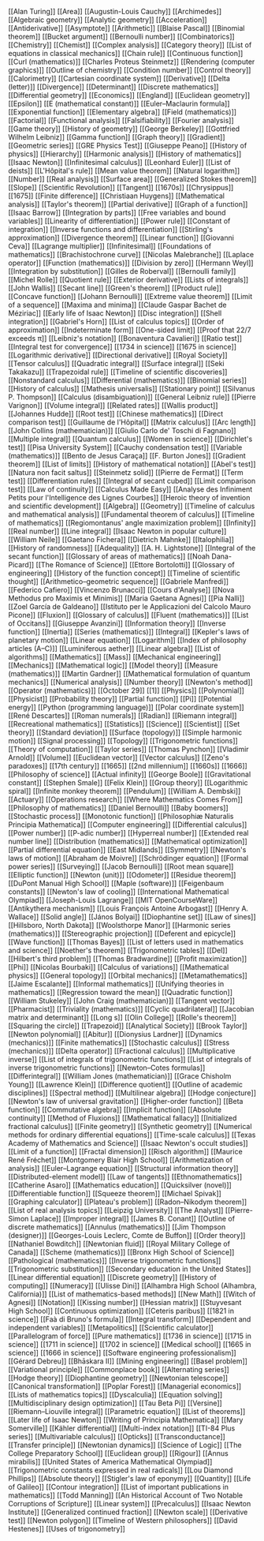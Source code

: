 [[Alan Turing]]
[[Area]]
[[Augustin-Louis Cauchy]]
[[Archimedes]]
[[Algebraic geometry]]
[[Analytic geometry]]
[[Acceleration]]
[[Antiderivative]]
[[Asymptote]]
[[Arithmetic]]
[[Blaise Pascal]]
[[Binomial theorem]]
[[Bucket argument]]
[[Bernoulli number]]
[[Combinatorics]]
[[Chemistry]]
[[Chemist]]
[[Complex analysis]]
[[Category theory]]
[[List of equations in classical mechanics]]
[[Chain rule]]
[[Continuous function]]
[[Curl (mathematics)]]
[[Charles Proteus Steinmetz]]
[[Rendering (computer graphics)]]
[[Outline of chemistry]]
[[Condition number]]
[[Control theory]]
[[Calorimetry]]
[[Cartesian coordinate system]]
[[Derivative]]
[[Delta (letter)]]
[[Divergence]]
[[Determinant]]
[[Discrete mathematics]]
[[Differential geometry]]
[[Economics]]
[[England]]
[[Euclidean geometry]]
[[Epsilon]]
[[E (mathematical constant)]]
[[Euler–Maclaurin formula]]
[[Exponential function]]
[[Elementary algebra]]
[[Field (mathematics)]]
[[Factorial]]
[[Functional analysis]]
[[Falsifiability]]
[[Fourier analysis]]
[[Game theory]]
[[History of geometry]]
[[George Berkeley]]
[[Gottfried Wilhelm Leibniz]]
[[Gamma function]]
[[Graph theory]]
[[Gradient]]
[[Geometric series]]
[[GRE Physics Test]]
[[Giuseppe Peano]]
[[History of physics]]
[[Hierarchy]]
[[Harmonic analysis]]
[[History of mathematics]]
[[Isaac Newton]]
[[Infinitesimal calculus]]
[[Leonhard Euler]]
[[List of deists]]
[[L'Hôpital's rule]]
[[Mean value theorem]]
[[Natural logarithm]]
[[Number]]
[[Real analysis]]
[[Surface area]]
[[Generalized Stokes theorem]]
[[Slope]]
[[Scientific Revolution]]
[[Tangent]]
[[1670s]]
[[Chrysippus]]
[[1675]]
[[Finite difference]]
[[Christiaan Huygens]]
[[Mathematical analysis]]
[[Taylor's theorem]]
[[Partial derivative]]
[[Graph of a function]]
[[Isaac Barrow]]
[[Integration by parts]]
[[Free variables and bound variables]]
[[Linearity of differentiation]]
[[Power rule]]
[[Constant of integration]]
[[Inverse functions and differentiation]]
[[Stirling's approximation]]
[[Divergence theorem]]
[[Linear function]]
[[Giovanni Ceva]]
[[Lagrange multiplier]]
[[Infinitesimal]]
[[Foundations of mathematics]]
[[Brachistochrone curve]]
[[Nicolas Malebranche]]
[[Laplace operator]]
[[Function (mathematics)]]
[[Division by zero]]
[[Hermann Weyl]]
[[Integration by substitution]]
[[Gilles de Roberval]]
[[Bernoulli family]]
[[Michel Rolle]]
[[Quotient rule]]
[[Exterior derivative]]
[[Lists of integrals]]
[[John Wallis]]
[[Secant line]]
[[Green's theorem]]
[[Product rule]]
[[Concave function]]
[[Johann Bernoulli]]
[[Extreme value theorem]]
[[Limit of a sequence]]
[[Maxima and minima]]
[[Claude Gaspar Bachet de Méziriac]]
[[Early life of Isaac Newton]]
[[Disc integration]]
[[Shell integration]]
[[Gabriel's Horn]]
[[List of calculus topics]]
[[Order of approximation]]
[[Indeterminate form]]
[[One-sided limit]]
[[Proof that 22/7 exceeds π]]
[[Leibniz's notation]]
[[Bonaventura Cavalieri]]
[[Ratio test]]
[[Integral test for convergence]]
[[1734 in science]]
[[1675 in science]]
[[Logarithmic derivative]]
[[Directional derivative]]
[[Royal Society]]
[[Tensor calculus]]
[[Quadratic integral]]
[[Surface integral]]
[[Seki Takakazu]]
[[Trapezoidal rule]]
[[Timeline of scientific discoveries]]
[[Nonstandard calculus]]
[[Differential (mathematics)]]
[[Binomial series]]
[[History of calculus]]
[[Mathesis universalis]]
[[Stationary point]]
[[Silvanus P. Thompson]]
[[Calculus (disambiguation)]]
[[General Leibniz rule]]
[[Pierre Varignon]]
[[Volume integral]]
[[Related rates]]
[[Wallis product]]
[[Johannes Hudde]]
[[Root test]]
[[Chinese mathematics]]
[[Direct comparison test]]
[[Guillaume de l'Hôpital]]
[[Matrix calculus]]
[[Arc length]]
[[John Collins (mathematician)]]
[[Giulio Carlo de' Toschi di Fagnano]]
[[Multiple integral]]
[[Quantum calculus]]
[[Women in science]]
[[Dirichlet's test]]
[[Pisa University System]]
[[Cauchy condensation test]]
[[Variable (mathematics)]]
[[Bento de Jesus Caraça]]
[[F. Burton Jones]]
[[Gradient theorem]]
[[List of limits]]
[[History of mathematical notation]]
[[Abel's test]]
[[Natura non facit saltus]]
[[Steinmetz solid]]
[[Pierre de Fermat]]
[[Term test]]
[[Differentiation rules]]
[[Integral of secant cubed]]
[[Limit comparison test]]
[[Law of continuity]]
[[Calculus Made Easy]]
[[Analyse des Infiniment Petits pour l'Intelligence des Lignes Courbes]]
[[Heroic theory of invention and scientific development]]
[[Algebra]]
[[Geometry]]
[[Timeline of calculus and mathematical analysis]]
[[Fundamental theorem of calculus]]
[[Timeline of mathematics]]
[[Regiomontanus' angle maximization problem]]
[[Infinity]]
[[Real number]]
[[Line integral]]
[[Isaac Newton in popular culture]]
[[William Neile]]
[[Gaetano Fichera]]
[[Dietrich Mahnke]]
[[Italophilia]]
[[History of randomness]]
[[Adequality]]
[[A. H. Lightstone]]
[[Integral of the secant function]]
[[Glossary of areas of mathematics]]
[[Noah Dana-Picard]]
[[The Romance of Science]]
[[Ettore Bortolotti]]
[[Glossary of engineering]]
[[History of the function concept]]
[[Timeline of scientific thought]]
[[Arithmetico–geometric sequence]]
[[Gabriele Manfredi]]
[[Federico Cafiero]]
[[Vincenzo Brunacci]]
[[Cours d'Analyse]]
[[Nova Methodus pro Maximis et Minimis]]
[[Maria Gaetana Agnesi]]
[[Pia Nalli]]
[[Zoel García de Galdeano]]
[[Istituto per le Applicazioni del Calcolo Mauro Picone]]
[[Fluxion]]
[[Glossary of calculus]]
[[Fluent (mathematics)]]
[[List of Occitans]]
[[Giuseppe Avanzini]]
[[Information theory]]
[[Inverse function]]
[[Inertia]]
[[Series (mathematics)]]
[[Integral]]
[[Kepler's laws of planetary motion]]
[[Linear equation]]
[[Logarithm]]
[[Index of philosophy articles (A–C)]]
[[Luminiferous aether]]
[[Linear algebra]]
[[List of algorithms]]
[[Mathematics]]
[[Mass]]
[[Mechanical engineering]]
[[Mechanics]]
[[Mathematical logic]]
[[Model theory]]
[[Measure (mathematics)]]
[[Martin Gardner]]
[[Mathematical formulation of quantum mechanics]]
[[Numerical analysis]]
[[Number theory]]
[[Newton's method]]
[[Operator (mathematics)]]
[[October 29]]
[[1]]
[[Physics]]
[[Polynomial]]
[[Physicist]]
[[Probability theory]]
[[Partial function]]
[[Pi]]
[[Potential energy]]
[[Python (programming language)]]
[[Polar coordinate system]]
[[René Descartes]]
[[Roman numerals]]
[[Radian]]
[[Riemann integral]]
[[Recreational mathematics]]
[[Statistics]]
[[Science]]
[[Scientist]]
[[Set theory]]
[[Standard deviation]]
[[Surface (topology)]]
[[Simple harmonic motion]]
[[Signal processing]]
[[Topology]]
[[Trigonometric functions]]
[[Theory of computation]]
[[Taylor series]]
[[Thomas Pynchon]]
[[Vladimir Arnold]]
[[Volume]]
[[Euclidean vector]]
[[Vector calculus]]
[[Zeno's paradoxes]]
[[17th century]]
[[1665]]
[[2nd millennium]]
[[1660s]]
[[1666]]
[[Philosophy of science]]
[[Actual infinity]]
[[George Boole]]
[[Gravitational constant]]
[[Stephen Smale]]
[[Felix Klein]]
[[Group theory]]
[[Logarithmic spiral]]
[[Infinite monkey theorem]]
[[Pendulum]]
[[William A. Dembski]]
[[Actuary]]
[[Operations research]]
[[Where Mathematics Comes From]]
[[Philosophy of mathematics]]
[[Daniel Bernoulli]]
[[Baby boomers]]
[[Stochastic process]]
[[Monotonic function]]
[[Philosophiæ Naturalis Principia Mathematica]]
[[Computer engineering]]
[[Differential calculus]]
[[Power number]]
[[P-adic number]]
[[Hyperreal number]]
[[Extended real number line]]
[[Distribution (mathematics)]]
[[Mathematical optimization]]
[[Partial differential equation]]
[[East Midlands]]
[[Symmetry]]
[[Newton's laws of motion]]
[[Abraham de Moivre]]
[[Schrödinger equation]]
[[Formal power series]]
[[Surveying]]
[[Jacob Bernoulli]]
[[Root mean square]]
[[Elliptic function]]
[[Newton (unit)]]
[[Odometer]]
[[Residue theorem]]
[[DuPont Manual High School]]
[[Maple (software)]]
[[Feigenbaum constants]]
[[Newton's law of cooling]]
[[International Mathematical Olympiad]]
[[Joseph-Louis Lagrange]]
[[MIT OpenCourseWare]]
[[Antikythera mechanism]]
[[Louis François Antoine Arbogast]]
[[Henry A. Wallace]]
[[Solid angle]]
[[János Bolyai]]
[[Diophantine set]]
[[Law of sines]]
[[Hillsboro, North Dakota]]
[[Woolsthorpe Manor]]
[[Harmonic series (mathematics)]]
[[Stereographic projection]]
[[Deferent and epicycle]]
[[Wave function]]
[[Thomas Bayes]]
[[List of letters used in mathematics and science]]
[[Noether's theorem]]
[[Trigonometric tables]]
[[Del]]
[[Hilbert's third problem]]
[[Thomas Bradwardine]]
[[Profit maximization]]
[[Phi]]
[[Nicolas Bourbaki]]
[[Calculus of variations]]
[[Mathematical physics]]
[[General topology]]
[[Orbital mechanics]]
[[Metamathematics]]
[[Jaime Escalante]]
[[Informal mathematics]]
[[Unifying theories in mathematics]]
[[Regression toward the mean]]
[[Quadratic function]]
[[William Stukeley]]
[[John Craig (mathematician)]]
[[Tangent vector]]
[[Pharmacist]]
[[Triviality (mathematics)]]
[[Cyclic quadrilateral]]
[[Jacobian matrix and determinant]]
[[Long s]]
[[Olin College]]
[[Rolle's theorem]]
[[Squaring the circle]]
[[Trapezoid]]
[[Analytical Society]]
[[Brook Taylor]]
[[Newton polynomial]]
[[Abitur]]
[[Dionysius Lardner]]
[[Dynamics (mechanics)]]
[[Finite mathematics]]
[[Stochastic calculus]]
[[Stress (mechanics)]]
[[Delta operator]]
[[Fractional calculus]]
[[Multiplicative inverse]]
[[List of integrals of trigonometric functions]]
[[List of integrals of inverse trigonometric functions]]
[[Newton–Cotes formulas]]
[[Differintegral]]
[[William Jones (mathematician)]]
[[Grace Chisholm Young]]
[[Lawrence Klein]]
[[Difference quotient]]
[[Outline of academic disciplines]]
[[Spectral method]]
[[Multilinear algebra]]
[[Hodge conjecture]]
[[Newton's law of universal gravitation]]
[[Higher-order function]]
[[Beta function]]
[[Commutative algebra]]
[[Implicit function]]
[[Absolute continuity]]
[[Method of Fluxions]]
[[Mathematical fallacy]]
[[Initialized fractional calculus]]
[[Finite geometry]]
[[Synthetic geometry]]
[[Numerical methods for ordinary differential equations]]
[[Time-scale calculus]]
[[Texas Academy of Mathematics and Science]]
[[Isaac Newton's occult studies]]
[[Limit of a function]]
[[Fractal dimension]]
[[Risch algorithm]]
[[Maurice René Fréchet]]
[[Montgomery Blair High School]]
[[Arithmetization of analysis]]
[[Euler–Lagrange equation]]
[[Structural information theory]]
[[Distributed-element model]]
[[Law of tangents]]
[[Ethnomathematics]]
[[Catherine Asaro]]
[[Mathematics education]]
[[Quicksilver (novel)]]
[[Differentiable function]]
[[Squeeze theorem]]
[[Michael Spivak]]
[[Graphing calculator]]
[[Plateau's problem]]
[[Radon–Nikodym theorem]]
[[List of real analysis topics]]
[[Leipzig University]]
[[The Analyst]]
[[Pierre-Simon Laplace]]
[[Improper integral]]
[[James B. Conant]]
[[Outline of discrete mathematics]]
[[Annulus (mathematics)]]
[[Jim Thompson (designer)]]
[[Georges-Louis Leclerc, Comte de Buffon]]
[[Order theory]]
[[Nathaniel Bowditch]]
[[Newtonian fluid]]
[[Royal Military College of Canada]]
[[Scheme (mathematics)]]
[[Bronx High School of Science]]
[[Pathological (mathematics)]]
[[Inverse trigonometric functions]]
[[Trigonometric substitution]]
[[Secondary education in the United States]]
[[Linear differential equation]]
[[Discrete geometry]]
[[History of computing]]
[[Numeracy]]
[[Ulisse Dini]]
[[Alhambra High School (Alhambra, California)]]
[[List of mathematics-based methods]]
[[New Math]]
[[Witch of Agnesi]]
[[Notation]]
[[Kissing number]]
[[Hessian matrix]]
[[Stuyvesant High School]]
[[Continuous optimization]]
[[Ceteris paribus]]
[[1821 in science]]
[[Faà di Bruno's formula]]
[[Integral transform]]
[[Dependent and independent variables]]
[[Metapolitics]]
[[Scientific calculator]]
[[Parallelogram of force]]
[[Pure mathematics]]
[[1736 in science]]
[[1715 in science]]
[[1711 in science]]
[[1702 in science]]
[[Medical school]]
[[1665 in science]]
[[1666 in science]]
[[Software engineering professionalism]]
[[Gérard Debreu]]
[[Bhāskara II]]
[[Mining engineering]]
[[Basel problem]]
[[Variational principle]]
[[Commonplace book]]
[[Alternating series]]
[[Hodge theory]]
[[Diophantine geometry]]
[[Newtonian telescope]]
[[Canonical transformation]]
[[Poplar Forest]]
[[Managerial economics]]
[[Lists of mathematics topics]]
[[Dyscalculia]]
[[Equation solving]]
[[Multidisciplinary design optimization]]
[[Tau Beta Pi]]
[[Versine]]
[[Riemann–Liouville integral]]
[[Parametric equation]]
[[List of theorems]]
[[Later life of Isaac Newton]]
[[Writing of Principia Mathematica]]
[[Mary Somerville]]
[[Kähler differential]]
[[Multi-index notation]]
[[TI-84 Plus series]]
[[Multivariable calculus]]
[[Opticks]]
[[Transconductance]]
[[Transfer principle]]
[[Newtonian dynamics]]
[[Science of Logic]]
[[The College Preparatory School]]
[[Euclidean group]]
[[Rigour]]
[[Annus mirabilis]]
[[United States of America Mathematical Olympiad]]
[[Trigonometric constants expressed in real radicals]]
[[Lou Diamond Phillips]]
[[Absolute theory]]
[[Stigler's law of eponymy]]
[[Quantity]]
[[Life of Galileo]]
[[Contour integration]]
[[List of important publications in mathematics]]
[[Todd Manning]]
[[An Historical Account of Two Notable Corruptions of Scripture]]
[[Linear system]]
[[Precalculus]]
[[Isaac Newton Institute]]
[[Generalized continued fraction]]
[[Newton scale]]
[[Derivative test]]
[[Newton polygon]]
[[Timeline of Western philosophers]]
[[David Hestenes]]
[[Uses of trigonometry]]
